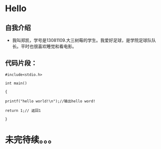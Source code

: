 # Hello
## 自我介绍
* 我叫郑凯，学号是13081109.大三树莓的学生。我爱好足球，是学院足球队队长。平时也很喜欢睡觉和看电影。

## 代码片段：
 
 `#include<stdio.h>`
 
 `int main()`
 
 `{`

 `printf("hello world!\n");//输出hello word!`

 `return 1;// 返回1`

 `}`

# 未完待续。。。
